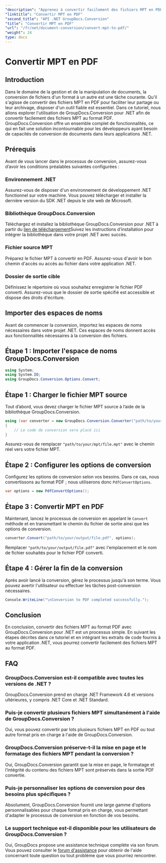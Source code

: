 ```yaml
---
"description": "Apprenez à convertir facilement des fichiers MPT en PDF grâce à GroupDocs.Conversion pour .NET. Suivez nos instructions étape par étape pour une intégration et une gestion efficace des documents."
"linktitle": "Convertir MPT en PDF"
"second_title": "API .NET GroupDocs.Conversion"
"title": "Convertir MPT en PDF"
"url": "/fr/net/document-conversion/convert-mpt-to-pdf/"
"weight": 24
type: docs
---
```

# Convertir MPT en PDF

## Introduction
Dans le domaine de la gestion et de la manipulation de documents, la conversion de fichiers d'un format à un autre est une tâche courante. Qu'il s'agisse de convertir des fichiers MPT en PDF pour faciliter leur partage ou leur archivage, disposer d'un outil fiable est essentiel. Dans ce tutoriel, nous allons explorer l'utilisation de GroupDocs.Conversion pour .NET afin de convertir facilement des fichiers MPT au format PDF. GroupDocs.Conversion offre un ensemble complet de fonctionnalités, ce qui en fait une solution incontournable pour les développeurs ayant besoin de capacités de conversion de documents dans leurs applications .NET.
## Prérequis
Avant de vous lancer dans le processus de conversion, assurez-vous d’avoir les conditions préalables suivantes configurées :
### Environnement .NET
Assurez-vous de disposer d'un environnement de développement .NET fonctionnel sur votre machine. Vous pouvez télécharger et installer la dernière version du SDK .NET depuis le site web de Microsoft.
### Bibliothèque GroupDocs.Conversion
Téléchargez et installez la bibliothèque GroupDocs.Conversion pour .NET à partir du [lien de téléchargement](https://releases.groupdocs.com/conversion/net/)Suivez les instructions d’installation pour intégrer la bibliothèque dans votre projet .NET avec succès.
### Fichier source MPT
Préparez le fichier MPT à convertir en PDF. Assurez-vous d'avoir le bon chemin d'accès ou accès au fichier dans votre application .NET.
### Dossier de sortie cible
Définissez le répertoire où vous souhaitez enregistrer le fichier PDF converti. Assurez-vous que le dossier de sortie spécifié est accessible et dispose des droits d'écriture.

## Importer des espaces de noms
Avant de commencer la conversion, importez les espaces de noms nécessaires dans votre projet .NET. Ces espaces de noms donnent accès aux fonctionnalités nécessaires à la conversion des fichiers.
## Étape 1 : Importer l'espace de noms GroupDocs.Conversion
```csharp
using System;
using System.IO;
using GroupDocs.Conversion.Options.Convert;
```
## Étape 1 : Charger le fichier MPT source
Tout d’abord, vous devez charger le fichier MPT source à l’aide de la bibliothèque GroupDocs.Conversion.
```csharp
using (var converter = new GroupDocs.Conversion.Converter("path/to/your/mpt/file.mpt"))
{
    // Le code de conversion sera placé ici
}
```
Assurez-vous de remplacer `"path/to/your/mpt/file.mpt"` avec le chemin réel vers votre fichier MPT.
## Étape 2 : Configurer les options de conversion
Configurez les options de conversion selon vos besoins. Dans ce cas, nous convertissons au format PDF ; nous utiliserons donc `PdfConvertOptions`.
```csharp
var options = new PdfConvertOptions();
```
## Étape 3 : Convertir MPT en PDF
Maintenant, lancez le processus de conversion en appelant le `Convert` méthode et en transmettant le chemin du fichier de sortie ainsi que les options de conversion.
```csharp
converter.Convert("path/to/your/output/file.pdf", options);
```
Remplacer `"path/to/your/output/file.pdf"` avec l'emplacement et le nom de fichier souhaités pour le fichier PDF converti.
## Étape 4 : Gérer la fin de la conversion
Après avoir lancé la conversion, gérez le processus jusqu'à son terme. Vous pouvez avertir l'utilisateur ou effectuer les tâches post-conversion nécessaires.
```csharp
Console.WriteLine("\nConversion to PDF completed successfully.");
```

## Conclusion
En conclusion, convertir des fichiers MPT au format PDF avec GroupDocs.Conversion pour .NET est un processus simple. En suivant les étapes décrites dans ce tutoriel et en intégrant les extraits de code fournis à votre application .NET, vous pourrez convertir facilement des fichiers MPT au format PDF.
## FAQ
### GroupDocs.Conversion est-il compatible avec toutes les versions de .NET ?
GroupDocs.Conversion prend en charge .NET Framework 4.6 et versions ultérieures, y compris .NET Core et .NET Standard.
### Puis-je convertir plusieurs fichiers MPT simultanément à l'aide de GroupDocs.Conversion ?
Oui, vous pouvez convertir par lots plusieurs fichiers MPT en PDF ou tout autre format pris en charge à l'aide de GroupDocs.Conversion.
### GroupDocs.Conversion préserve-t-il la mise en page et le formatage des fichiers MPT pendant la conversion ?
Oui, GroupDocs.Conversion garantit que la mise en page, le formatage et l’intégrité du contenu des fichiers MPT sont préservés dans la sortie PDF convertie.
### Puis-je personnaliser les options de conversion pour des besoins plus spécifiques ?
Absolument, GroupDocs.Conversion fournit une large gamme d'options personnalisables pour chaque format pris en charge, vous permettant d'adapter le processus de conversion en fonction de vos besoins.
### Le support technique est-il disponible pour les utilisateurs de GroupDocs.Conversion ?
Oui, GroupDocs propose une assistance technique complète via son forum. Vous pouvez consulter le [forum d'assistance](https://forum.groupdocs.com/c/conversion/11) pour obtenir de l'aide concernant toute question ou tout problème que vous pourriez rencontrer.